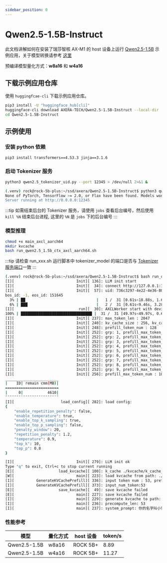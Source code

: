 ```yaml
---
sidebar_position: 0
---
```


# Qwen2.5-1.5B-Instruct

此文档讲解如何在安装了瑞莎智核 AX-M1 的 host 设备上运行 [Qwen2.5-1.5B](https://huggingface.co/Qwen/Qwen2.5-1.5B-Instruct-GPTQ-Int8) 示例应用，关于模型转换请参考 [这里](https://huggingface.co/AXERA-TECH/Qwen2.5-1.5B-Instruct#convert-script)

预编译模型量化方式：**w8a16** 和 **w4a16**

## 下载示例应用仓库

使用 `huggingfcae-cli` 下载示例应用仓库。

<NewCodeBlock tip="Host" type="Device">

```bash
pip3 install -U "huggingface_hub[cli]"
huggingface-cli download AXERA-TECH/Qwen2.5-1.5B-Instruct --local-dir ./Qwen2.5-1.5B-Instruct
cd Qwen2.5-1.5B-Instruct
```

</NewCodeBlock>

## 示例使用

### 安装 python 依赖

<NewCodeBlock tip="Host" type="Device">

```bash
pip3 install transformers==4.53.3 jinja==3.1.6
```

</NewCodeBlock>

### 启动 Tokenizer 服务

<NewCodeBlock tip="Host" type="Device">

```bash
python3 qwen2.5_tokenizer_uid.py --port 12345 > /dev/null 2>&1 &
```

</NewCodeBlock>

```bash
(.venv) rock@rock-5b-plus:~/ssd/axera/Qwen2.5-1.5B-Instruct$ python3 qwen2.5_tokenizer_uid.py
None of PyTorch, TensorFlow >= 2.0, or Flax have been found. Models won't be available and only tokenizers, configuration and file/data utilities can be used.
Server running at http://0.0.0.0:12345
```

:::tip
如需结束后台的 Tokenizer 服务，请使用 `jobs` 查看后台编号，然后使用 `kill %N` 结束后台进程, 这里的 `%N` 是 `jobs` 下的后台编号
:::

### 模型推理

<NewCodeBlock tip="Host" type="Device">

```bash
chmod +x main_axcl_aarch64
mkdir kvcache
bash run_qwen2.5_1.5b_ctx_axcl_aarch64.sh
```

</NewCodeBlock>

:::tip
请检查 run_xxx.sh 运行脚本中 tokenizer_model 的端口是否与 [Tokenizer 服务端口](#启动-tokenizer-服务)一致
:::

```bash
(.venv) rock@rock-5b-plus:~/ssd/axera/Qwen2.5-1.5B-Instruct$ bash run_qwen2.5_1.5b_ctx_axcl_aarch64.sh
[I][                            Init][ 136]: LLM init start
[I][                            Init][  34]: connect http://127.0.0.1:12345 ok
[I][                            Init][  57]: uid: 736c3297-4e22-4e36-8022-4fcddfbafe89
bos_id: -1, eos_id: 151645
  3% | ██                                |   1 /  31 [0.61s<18.88s, 1.64 count/s] tokenizer init ok[I][                            Init][  45]: LLaMaEmbedSelector use mmap
  6% | ███                               |   2 /  31 [0.61s<9.46s, 3.28 count/s] embed_selector init ok
[I][                             run][  30]: AXCLWorker start with devid 0
100% | ████████████████████████████████ |  31 /  31 [49.97s<49.97s, 0.62 count/s] init post axmodel ok,remain_cmm(4610 MB)4853 MB)
[I][                            Init][ 237]: max_token_len : 2047
[I][                            Init][ 240]: kv_cache_size : 256, kv_cache_num: 2047
[I][                            Init][ 248]: prefill_token_num : 128
[I][                            Init][ 252]: grp: 1, prefill_max_token_num : 1
[I][                            Init][ 252]: grp: 2, prefill_max_token_num : 128
[I][                            Init][ 252]: grp: 3, prefill_max_token_num : 256
[I][                            Init][ 252]: grp: 4, prefill_max_token_num : 384
[I][                            Init][ 252]: grp: 5, prefill_max_token_num : 512
[I][                            Init][ 252]: grp: 6, prefill_max_token_num : 640
[I][                            Init][ 252]: grp: 7, prefill_max_token_num : 768
[I][                            Init][ 252]: grp: 8, prefill_max_token_num : 896
[I][                            Init][ 252]: grp: 9, prefill_max_token_num : 1024
[I][                            Init][ 256]: prefill_max_token_num : 1024
________________________
|    ID| remain cmm(MB)|
========================
|     0|           4610|
¯¯¯¯¯¯¯¯¯¯¯¯¯¯¯¯¯¯¯¯¯¯¯¯
[I][                     load_config][ 282]: load config:
{
    "enable_repetition_penalty": false,
    "enable_temperature": true,
    "enable_top_k_sampling": true,
    "enable_top_p_sampling": false,
    "penalty_window": 20,
    "repetition_penalty": 1.2,
    "temperature": 0.9,
    "top_k": 10,
    "top_p": 0.8
}

[I][                            Init][ 279]: LLM init ok
Type "q" to exit, Ctrl+c to stop current running
[E][                    load_kvcache][ 100]: k_cache ./kvcache/k_cache_0.bin or v_cache ./kvcache/v_cache_0.bin not exist
[W][                            main][ 223]: load kvcache from path: ./kvcache failed,generate kvcache
[I][          GenerateKVCachePrefill][ 336]: input token num : 53, prefill_split_num : 1 prefill_grpid : 2
[I][          GenerateKVCachePrefill][ 373]: input_num_token:53
[E][                    save_kvcache][  49]: save kvcache failed
[E][                            main][ 227]: save kvcache failed
[I][                            main][ 229]: generate kvcache to path: ./kvcache
[I][                            main][ 236]: precompute_len: 53
[I][                            main][ 237]: system_prompt: 你的名字叫小智（allen）,你是一个人畜无害的AI助手。深圳市今天（4月1日）阴天，愚人节，气温在14°C至19°C之间，微风。
```

### 性能参考

| 模型         | 量化方式 | host 设备 | token/s |
| ------------ | -------- | --------- | ------- |
| Qwen2.5-1.5B | w8a16    | ROCK 5B+  | 8.89    |
| Qwen2.5-1.5B | w4a16    | ROCK 5B+  | 11.27   |
